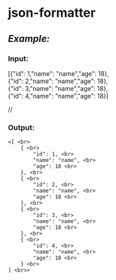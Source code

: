 # json-formatter

## *Example:*

### Input:

[{"id": 1,"name": "name","age": 18}, <br>
{"id": 2,"name": "name","age": 18}, <br>
{"id": 3,"name": "name","age": 18}, <br>
{"id": 4,"name": "name","age": 18}] <br>

//
### Output:

    <[ <br>
        { <br>
            "id": 1, <br>
            "name": "name", <br>
            "age": 18 <br>
        }, <br>
        { <br>
            "id": 2, <br>
            "name": "name", <br>
            "age": 18 <br>
        }, <br>
        { <br>
            "id": 3, <br>
            "name": "name", <br>
            "age": 18 <br>
        }, <br>
        { <br>
            "id": 4, <br>
            "name": "name", <br>
            "age": 18 <br>
        } <br>
    ] <br>>
